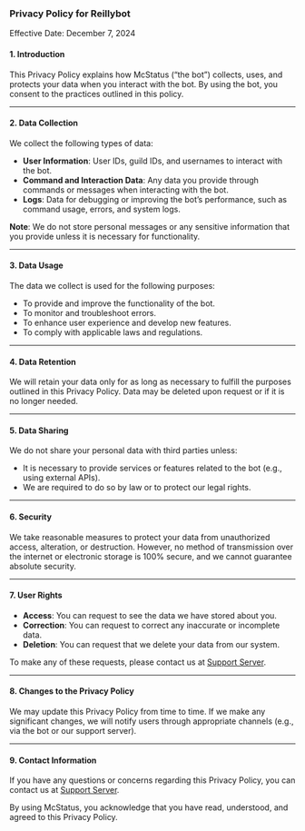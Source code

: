 ### **Privacy Policy for Reillybot**

Effective Date: December 7, 2024 

#### **1. Introduction**
This Privacy Policy explains how McStatus (“the bot”) collects, uses, and protects your data when you interact with the bot. By using the bot, you consent to the practices outlined in this policy.

---

#### **2. Data Collection**
We collect the following types of data:
- **User Information**: User IDs, guild IDs, and usernames to interact with the bot.
- **Command and Interaction Data**: Any data you provide through commands or messages when interacting with the bot.
- **Logs**: Data for debugging or improving the bot’s performance, such as command usage, errors, and system logs.

**Note**: We do not store personal messages or any sensitive information that you provide unless it is necessary for functionality.

---

#### **3. Data Usage**
The data we collect is used for the following purposes:
- To provide and improve the functionality of the bot.
- To monitor and troubleshoot errors.
- To enhance user experience and develop new features.
- To comply with applicable laws and regulations.

---

#### **4. Data Retention**
We will retain your data only for as long as necessary to fulfill the purposes outlined in this Privacy Policy. Data may be deleted upon request or if it is no longer needed.

---

#### **5. Data Sharing**
We do not share your personal data with third parties unless:
- It is necessary to provide services or features related to the bot (e.g., using external APIs).
- We are required to do so by law or to protect our legal rights.

---

#### **6. Security**
We take reasonable measures to protect your data from unauthorized access, alteration, or destruction. However, no method of transmission over the internet or electronic storage is 100% secure, and we cannot guarantee absolute security.

---

#### **7. User Rights**
- **Access**: You can request to see the data we have stored about you.
- **Correction**: You can request to correct any inaccurate or incomplete data.
- **Deletion**: You can request that we delete your data from our system.

To make any of these requests, please contact us at [Support Server](https://discord.gg/q7arfwtB4P).

---

#### **8. Changes to the Privacy Policy**
We may update this Privacy Policy from time to time. If we make any significant changes, we will notify users through appropriate channels (e.g., via the bot or our support server).

---

#### **9. Contact Information**
If you have any questions or concerns regarding this Privacy Policy, you can contact us at [Support Server](https://discord.gg/q7arfwtB4P).

By using McStatus, you acknowledge that you have read, understood, and agreed to this Privacy Policy.

